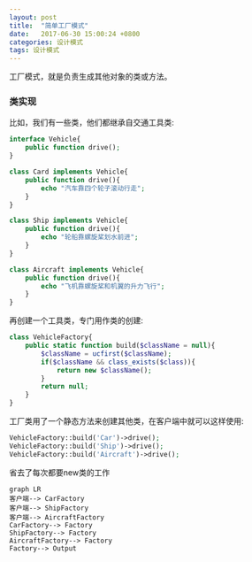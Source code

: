 ```yaml
---
layout: post
title:  "简单工厂模式"
date:   2017-06-30 15:00:24 +0800
categories: 设计模式
tags: 设计模式
---
```


工厂模式，就是负责生成其他对象的类或方法。

### 类实现
比如，我们有一些类，他们都继承自交通工具类:
```php
interface Vehicle{
    public function drive();
}

class Card implements Vehicle{
    public function drive(){
        echo "汽车靠四个轮子滚动行走";
    }
}

class Ship implements Vehicle{
    public function drive(){
        echo "轮船靠螺旋桨划水前进";
    }
}

class Aircraft implements Vehicle{
    public function drive(){
        echo "飞机靠螺旋桨和机翼的升力飞行";
    }
}
```
再创建一个工具类，专门用作类的创建:
```php
class VehicleFactory{
    public static function build($className = null){
        $className = ucfirst($className);
        if($className && class_exists($class)){
            return new $className();
        }
        return null;
    }
}
```

工厂类用了一个静态方法来创建其他类，在客户端中就可以这样使用:
```php
VehicleFactory::build('Car')->drive();
VehicleFactory::build('Ship')->drive();
VehicleFactory::build('Aircraft')->drive();
```
省去了每次都要new类的工作

```
graph LR
客户端--> CarFactory
客户端--> ShipFactory
客户端--> AircraftFactory
CarFactory--> Factory
ShipFactory--> Factory
AircraftFactory--> Factory
Factory--> Output
```
